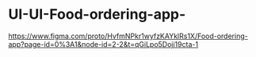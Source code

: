 # UI-UI-Food-ordering-app-
https://www.figma.com/proto/HvfmNPkr1wyfzKAYklRs1X/Food-ordering-app?page-id=0%3A1&node-id=2-2&t=qGiLpo5Dojj19cta-1
